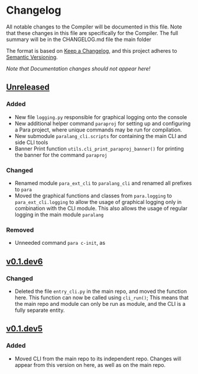 # Changelog

All notable changes to the Compiler will be documented in this file.
Note that these changes in this file are specifically for the Compiler.
The full summary will be in the CHANGELOG.md file the main folder 

The format is based on [Keep a Changelog](https://keepachangelog.com/en/1.0.0/),
and this project adheres to [Semantic Versioning](https://semver.org/spec/v2.0.0.html).

*Note that Documentation changes should not appear here!*

## [Unreleased]

### Added
- New file `logging.py` responsible for graphical logging onto the console
- New additional helper command `paraproj` for setting up and configuring a 
  Para project, where unique commands may be run for compilation.
- New submodule `paralang_cli.scripts` for containing the main CLI and side
  CLI tools
- Banner Print function `utils.cli_print_paraproj_banner()` for printing the
  banner for the command `paraproj`

### Changed
- Renamed module `para_ext_cli` to `paralang_cli` and renamed all prefixes 
  to `para`
- Moved the graphical functions and classes from `para.logging` to 
  `para_ext_cli.logging` to allow the usage of graphical logging only in 
  combination with the CLI module. This also allows the usage of regular
  logging in the main module `paralang`

### Removed
- Unneeded command `para c-init`, as 

## [v0.1.dev6]

### Changed
- Deleted the file `entry_cli.py` in the main repo, and moved the function
  here. This function can now be called using `cli_run()`; This means that
  the main repo and module can only be run as module, and the CLI is a
  fully separate entity.
  
## [v0.1.dev5]

### Added
- Moved CLI from the main repo to its independent repo. Changes will appear
  from this version on here, as well as on the main repo.

[unreleased]: https://github.com/Para-Lang/Para/compare/v0.1.dev6...dev
[v0.1.dev6]: https://github.com/Para-Lang/Para/compare/v0.1.dev5...v0.1.dev6
[v0.1.dev5]: https://github.com/Para-Lang/Para-CLI/tag/v0.1.dev5
